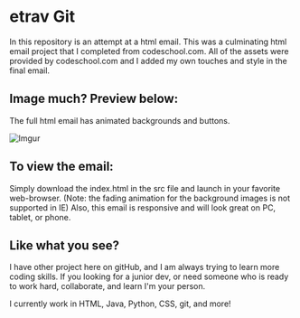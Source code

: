 # etrav Git
In this repository is an attempt at a html email. This was a culminating html email project that I completed from codeschool.com. All of the assets were provided by codeschool.com and I added my own touches and style in the final email.

## Image much? Preview below:
The full html email has animated backgrounds and buttons.

![Imgur](https://i.imgur.com/WhAnyWf.png)

## To view the email:
Simply download the index.html in the src file and launch in your favorite web-browser. (Note: the fading animation for the background images is not supported in IE)
Also, this email is responsive and will look great on PC, tablet, or phone.

## Like what you see?
I have other project here on gitHub, and I am always trying to learn more coding skills. 
If you looking for a junior dev, or need someone who is ready to work hard, collaborate, and learn I'm your person.

I currently work in HTML, Java, Python, CSS, git, and more!

